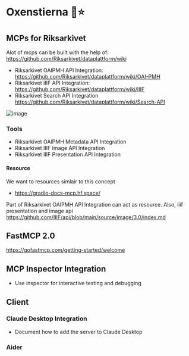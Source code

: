 # Oxenstierna 🦬⭐

##   MCPs for Riksarkivet 

Alot of mcps can be built with the help of: https://github.com/Riksarkivet/dataplattform/wiki

- Riksarkivet OAIPMH API Integration: https://github.com/Riksarkivet/dataplattform/wiki/OAI-PMH
- Riksarkivet IIIF API Integration: https://github.com/Riksarkivet/dataplattform/wiki/IIIF
- Riksarkivet Search API Integration https://github.com/Riksarkivet/dataplattform/wiki/Search-API

![image](https://github.com/user-attachments/assets/bde56408-5135-4a2a-baf3-f26c32fab9dc)


### Tools
- Riksarkivet OAIPMH Metadata API Integration
- Riksarkivet IIIF Image API Integration
- Riksarkivet IIIF Presentation API Integration

#### Resource
We want to resources simlair to this concept
- https://gradio-docs-mcp.hf.space/

Part of Riksarkivet OAIPMH API Integration can act as resource.
Also, iiif presentation and image api https://github.com/IIIF/api/blob/main/source/image/3.0/index.md

## FastMCP 2.0

https://gofastmcp.com/getting-started/welcome


## MCP Inspector Integration
- Use inspector for interactive testing and debugging

## Client

### Claude Desktop Integration
- Document how to add the server to Claude Desktop

### Aider
